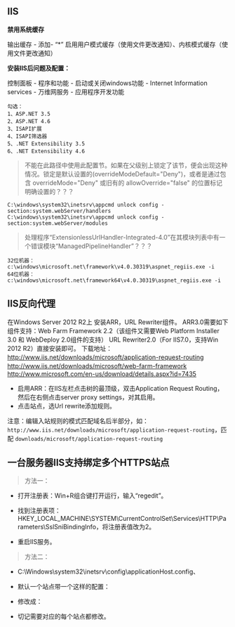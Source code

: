 ## IIS

**禁用系统缓存**

输出缓存 - 添加- “*” 启用用户模式缓存（使用文件更改通知）、内核模式缓存（使用文件更改通知）


**安装IIS后问题及配置：**

控制面板 - 程序和功能 - 启动或关闭windows功能 - Internet Information services - 万维网服务 - 应用程序开发功能
    
    勾选：
    1、ASP.NET 3.5
    2、ASP.NET 4.6
    3、ISAPI扩展
    4、ISAPI筛选器
    5、.NET Extensibility 3.5
    6、.NET Extensibility 4.6
    
> 不能在此路径中使用此配置节。如果在父级别上锁定了该节，便会出现这种情况。锁定是默认设置的(overrideModeDefault="Deny")，或者是通过包含
> overrideMode="Deny" 或旧有的 allowOverride="false" 的位置标记明确设置的？？？


    C:\windows\system32\inetsrv\appcmd unlock config -section:system.webServer/handlers
    C:\windows\system32\inetsrv\appcmd unlock config -section:system.webServer/modules

    
> 处理程序“ExtensionlessUrlHandler-Integrated-4.0”在其模块列表中有一个错误模块“ManagedPipelineHandler”？？？

    32位机器： c:\windows\microsoft.net\framework\v4.0.30319\aspnet_regiis.exe -i
    64位机器： c:\windows\microsoft.net\framework64\v4.0.30319\aspnet_regiis.exe -i



## IIS反向代理

在Windows Server 2012 R2上 安装ARR，URL Rewriter组件。
ARR3.0需要如下组件支持：Web Farm Framework 2.2（该组件又需要Web Platform Installer 3.0 和 WebDeploy 2.0组件的支持）
URL Rewriter2.0（For IIS7.0，支持Win 2012 R2）直接安装即可。
下载地址：http://www.iis.net/downloads/microsoft/application-request-routing
　　　　      http://www.iis.net/downloads/microsoft/web-farm-framework
　　　　      http://www.microsoft.com/en-us/download/details.aspx?id=7435

- 启用ARR：在IIS左栏点击树的最顶级，双击Application Request Routing，然后在右侧点击server proxy settings，对其启用。
- 点击站点，选Url rewrite添加规则。

注意：编辑入站规则的模式匹配域名后半部分，如：`http://www.iis.net/downloads/microsoft/application-request-routing`，匹配 `downloads/microsoft/application-request-routing`




## 一台服务器IIS支持绑定多个HTTPS站点


> 方法一：

- 打开注册表：Win+R组合键打开运行，输入“regedit”。

- 找到注册表项：HKEY_LOCAL_MACHINE\SYSTEM\CurrentControlSet\Services\HTTP\Parameters\SslSniBindingInfo，将注册表值改为2。

- 重启IIS服务。


> 方法二：

- C:\Windows\system32\inetsrv\config\applicationHost.config、

- 默认一个站点带一个这样的配置：<binding protocol="https" bindingInformation="*:443" />
- 修改成：<binding protocol="https" bindingInformation="*:443:www.baidu.om" />

- 切记需要对应的每个站点都修改。